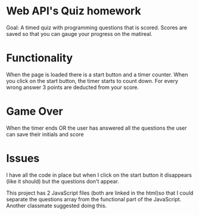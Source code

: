 # Web API's Quiz homework

Goal: A timed quiz with programming questions that is scored. Scores are saved so that you can gauge your progress on the matireal.

# Functionality

When the page is loaded there is a start button and a timer counter. When you click on the start button, the timer starts to count down. For every wrong answer 3 points are deducted from your score.

# Game Over

When the timer ends OR the user has answered all the questions the user can save their initials and score

# Issues

I have all the code in place but when I click on the start button it disappears (like it should) but the questions don't appear.

This project has 2 JavaScript files (both are linked in the html)so that I could separate the questions array from the functional part of the JavaScript. Another classmate suggested doing this.